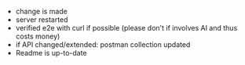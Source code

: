 - change is made
- server restarted
- verified e2e with curl if possible (please don't if involves AI and thus costs money)
- if API changed/extended: postman collection updated
- Readme is up-to-date